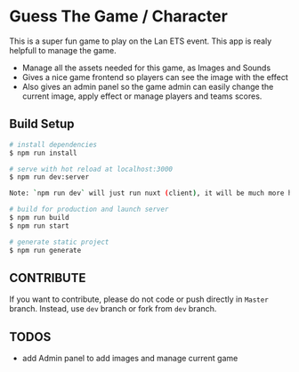 # Guess The Game / Character

This is a super fun game to play on the Lan ETS event. This app is realy helpfull to manage the game.

- Manage all the assets needed for this game, as Images and Sounds
- Gives a nice game frontend so players can see the image with the effect
- Also gives an admin panel so the game admin can easily change the current image, apply effect or manage players and teams scores.

## Build Setup

```bash
# install dependencies
$ npm run install

# serve with hot reload at localhost:3000
$ npm run dev:server

Note: `npm run dev` will just run nuxt (client), it will be much more helpful to run both client and server. You may be interested in the design pattern being used on the socket.io server. As long as you have `.js` files in your `server/channels` directory and make sure to export a function named `Svc`, the `server.js` will automatically register it. This is somewhat analagous to the automatic routing of pages that you place in your `pages` folder.

# build for production and launch server
$ npm run build
$ npm run start

# generate static project
$ npm run generate
```

## CONTRIBUTE

If you want to contribute, please do not code or push directly in `Master` branch. Instead, use `dev` branch or fork from `dev` branch.

## TODOS

- add Admin panel to add images and manage current game
